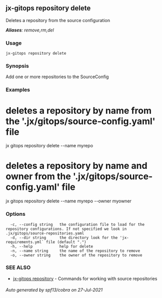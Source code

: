 ## jx-gitops repository delete

Deletes a repository from the source configuration

***Aliases**: remove,rm,del*

### Usage

```
jx-gitops repository delete
```

### Synopsis

Add one or more repositories to the SourceConfig

### Examples

  # deletes a repository by name from the '.jx/gitops/source-config.yaml' file
  jx gitops repository delete --name myrepo
  
  # deletes a repository by name and owner from the '.jx/gitops/source-config.yaml' file
  jx gitops repository delete --name myrepo --owner myowner

### Options

```
  -c, --config string   the configuration file to load for the repository configurations. If not specified we look in .jx/gitops/source-repositories.yaml
  -d, --dir string      the directory look for the 'jx-requirements.yml` file (default ".")
  -h, --help            help for delete
  -n, --name string     the name of the repository to remove
  -o, --owner string    the owner of the repository to remove
```

### SEE ALSO

* [jx-gitops repository](jx-gitops_repository.md)	 - Commands for working with source repositories

###### Auto generated by spf13/cobra on 27-Jul-2021
